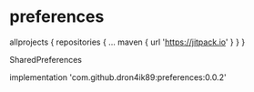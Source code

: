 # preferences

allprojects {
		repositories {
			...
			maven { url 'https://jitpack.io' }
		}
	}

 SharedPreferences
 
implementation 'com.github.dron4ik89:preferences:0.0.2'
